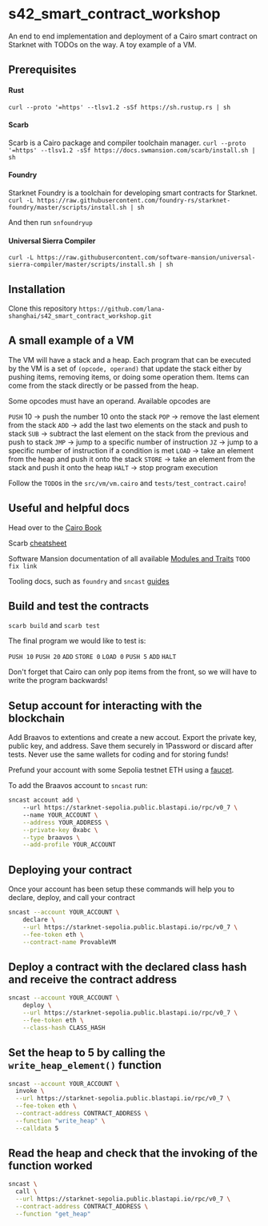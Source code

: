 # s42_smart_contract_workshop
An end to end implementation and deployment of a Cairo smart contract on Starknet with 
TODOs on the way. A toy example of a VM. 

## Prerequisites 

#### Rust 
`curl --proto '=https' --tlsv1.2 -sSf https://sh.rustup.rs | sh`

#### Scarb 

Scarb is a Cairo package and compiler toolchain manager.
`curl --proto '=https' --tlsv1.2 -sSf https://docs.swmansion.com/scarb/install.sh | sh`

#### Foundry

Starknet Foundry is a toolchain for developing smart contracts for Starknet.
`curl -L https://raw.githubusercontent.com/foundry-rs/starknet-foundry/master/scripts/install.sh | sh` 

And then run `snfoundryup`

#### Universal Sierra Compiler
`curl -L https://raw.githubusercontent.com/software-mansion/universal-sierra-compiler/master/scripts/install.sh | sh`

## Installation

Clone this repository `https://github.com/lana-shanghai/s42_smart_contract_workshop.git`

## A small example of a VM 

The VM will have a stack and a heap. Each program that can be executed by the VM is a set
of `(opcode, operand)` that update the stack either by pushing items, removing items, or
doing some operation them. Items can come from the stack directly or be passed from the 
heap. 

Some opcodes must have an operand. Available opcodes are 

`PUSH` 10 -> push the number 10 onto the stack
`POP` -> remove the last element from the stack 
`ADD` -> add the last two elements on the stack and push to stack
`SUB` -> subtract the last element on the stack from the previous and push to stack
`JMP` -> jump to a specific number of instruction
`JZ` -> jump to a specific number of instruction if a condition is met
`LOAD` -> take an element from the heap and push it onto the stack
`STORE` -> take an element from the stack and push it onto the heap
`HALT` -> stop program execution

Follow the `TODO`s in the `src/vm/vm.cairo` and `tests/test_contract.cairo`!

## Useful and helpful docs

Head over to the [Cairo Book](https://book.cairo-lang.org/ch02-00-common-programming-concepts.html)

Scarb [cheatsheet](https://docs.swmansion.com/scarb/docs/cheatsheet.html)

Software Mansion documentation of all available [Modules and Traits](https://docs.swmansion.com/scarb/corelib/core-starknet-storage.html?highlight=map#storage) 
`TODO fix link`

Tooling docs, such as `foundry` and `sncast` [guides](https://foundry-rs.github.io/starknet-foundry/starknet/index.html)

## Build and test the contracts

`scarb build` and `scarb test`

The final program we would like to test is:

`PUSH 10`
`PUSH 20`
`ADD`
`STORE 0`
`LOAD 0`
`PUSH 5`
`ADD`
`HALT`

Don't forget that Cairo can only pop items from the front, so we will have to write
the program backwards! 

## Setup account for interacting with the blockchain

Add Braavos to extentions and create a new accout. Export the private key, 
public key, and address. Save them securely in 1Password or discard after
tests. Never use the same wallets for coding and for storing funds!

Prefund your account with some Sepolia testnet ETH using a [faucet](https://starknet-faucet.vercel.app/). 

To add the Braavos account to `sncast` run:

```bash
sncast account add \               
    --url https://starknet-sepolia.public.blastapi.io/rpc/v0_7 \                      
    --name YOUR_ACCOUNT \
    --address YOUR_ADDRESS \
    --private-key 0xabc \
    --type braavos \
    --add-profile YOUR_ACCOUNT
```

## Deploying your contract 

Once your account has been setup these commands will help you to declare, deploy, 
and call your contract 

```bash
sncast --account YOUR_ACCOUNT \
    declare \
    --url https://starknet-sepolia.public.blastapi.io/rpc/v0_7 \
    --fee-token eth \
    --contract-name ProvableVM
```

## Deploy a contract with the declared class hash and receive the contract address

```bash
sncast --account YOUR_ACCOUNT \
    deploy \
    --url https://starknet-sepolia.public.blastapi.io/rpc/v0_7 \
    --fee-token eth \
    --class-hash CLASS_HASH
```

## Set the heap to 5 by calling the `write_heap_element()` function

```bash
sncast --account YOUR_ACCOUNT \
  invoke \
  --url https://starknet-sepolia.public.blastapi.io/rpc/v0_7 \
  --fee-token eth \
  --contract-address CONTRACT_ADDRESS \
  --function "write_heap" \
  --calldata 5
```

## Read the heap and check that the invoking of the function worked

```bash
sncast \
  call \
  --url https://starknet-sepolia.public.blastapi.io/rpc/v0_7 \
  --contract-address CONTRACT_ADDRESS \
  --function "get_heap"
```